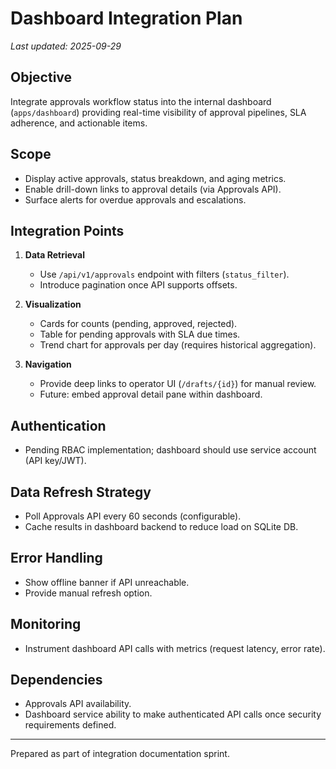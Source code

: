 # Dashboard Integration Plan

_Last updated: 2025-09-29_

## Objective
Integrate approvals workflow status into the internal dashboard (`apps/dashboard`) providing real-time visibility of approval pipelines, SLA adherence, and actionable items.

## Scope
- Display active approvals, status breakdown, and aging metrics.
- Enable drill-down links to approval details (via Approvals API).
- Surface alerts for overdue approvals and escalations.

## Integration Points
1. **Data Retrieval**
   - Use `/api/v1/approvals` endpoint with filters (`status_filter`).
   - Introduce pagination once API supports offsets.

2. **Visualization**
   - Cards for counts (pending, approved, rejected).
   - Table for pending approvals with SLA due times.
   - Trend chart for approvals per day (requires historical aggregation).

3. **Navigation**
   - Provide deep links to operator UI (`/drafts/{id}`) for manual review.
   - Future: embed approval detail pane within dashboard.

## Authentication
- Pending RBAC implementation; dashboard should use service account (API key/JWT).

## Data Refresh Strategy
- Poll Approvals API every 60 seconds (configurable).
- Cache results in dashboard backend to reduce load on SQLite DB.

## Error Handling
- Show offline banner if API unreachable.
- Provide manual refresh option.

## Monitoring
- Instrument dashboard API calls with metrics (request latency, error rate).

## Dependencies
- Approvals API availability.
- Dashboard service ability to make authenticated API calls once security requirements defined.

---

Prepared as part of integration documentation sprint.

